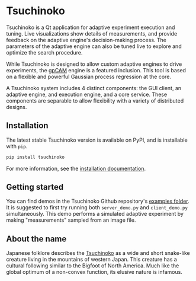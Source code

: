 # Tsuchinoko

Tsuchinoko is a Qt application for adaptive experiment execution and tuning. Live visualizations show details of
measurements, and provide feedback on the adaptive engine's decision-making process. The parameters of the adaptive
engine can also be tuned live to explore and optimize the search procedure.

While Tsuchinoko is designed to allow custom adaptive engines to drive experiments, the
[gpCAM](https://gpcam.readthedocs.io/en/latest/) engine is a featured inclusion. This tool is based on a flexible and
powerful Gaussian process regression at the core.

A Tsuchinoko system includes 4 distinct components: the GUI client, an adaptive engine, and execution engine, and a
core service. These components are separable to allow flexibility with a variety of distributed designs.

## Installation

The latest stable Tsuchinoko version is available on PyPI, and is installable with `pip`.

```bash
pip install tsuchinoko
```

For more information, see the [installation documentation](https://xi-cam.readthedocs.io/en/latest/quickstart.html).

## Getting started

You can find demos in the Tsuchinoko Github repository's [examples folder](https://github.com/lbl-camera/tsuchinoko/tree/master/examples).
It is suggested to first try running both `server_demo.py` and `client_demo.py` simultaneously. This demo performs a
simulated adaptive experiment by making "measurements" sampled from an image file.

## About the name

Japanese folklore describes the [Tsuchinoko](https://cryptidz.fandom.com/wiki/Tsuchinoko) as a wide and short snake-like creature living in the mountains of western
Japan. This creature has a cultural following similar to the Bigfoot of North America. Much like the global optimum of a
non-convex function, its elusive nature is infamous.
